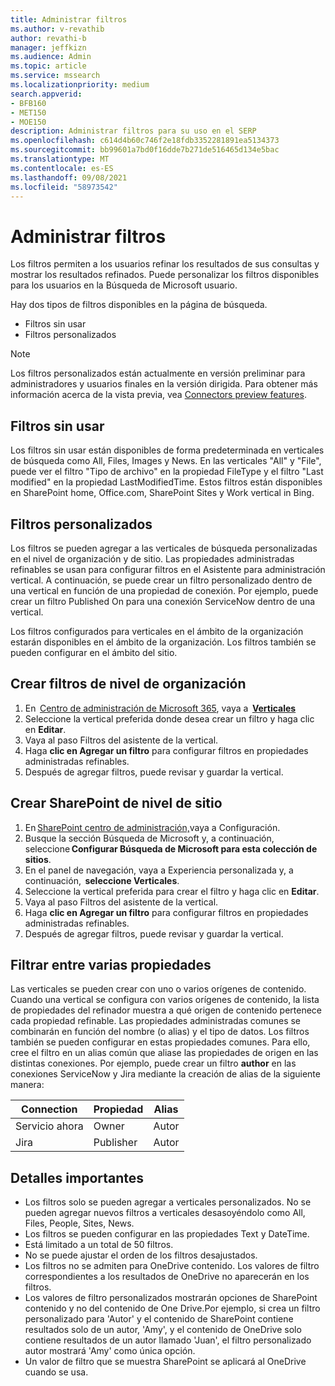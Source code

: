 ```yaml
---
title: Administrar filtros
ms.author: v-revathib
author: revathi-b
manager: jeffkizn
ms.audience: Admin
ms.topic: article
ms.service: mssearch
ms.localizationpriority: medium
search.appverid:
- BFB160
- MET150
- MOE150
description: Administrar filtros para su uso en el SERP
ms.openlocfilehash: c614d4b60c746f2e18fdb3352281891ea5134373
ms.sourcegitcommit: bb99601a7bd0f16dde7b271de516465d134e5bac
ms.translationtype: MT
ms.contentlocale: es-ES
ms.lasthandoff: 09/08/2021
ms.locfileid: "58973542"
---
```

# <a name="manage-filters"></a>Administrar filtros

Los filtros permiten a los usuarios refinar los resultados de sus consultas y mostrar los resultados refinados. Puede personalizar los filtros disponibles para los usuarios en la Búsqueda de Microsoft usuario.

Hay dos tipos de filtros disponibles en la página de búsqueda.

- Filtros sin usar
- Filtros personalizados

> [!NOTE]
> Los filtros personalizados están actualmente en versión preliminar para administradores y usuarios finales en la versión dirigida. Para obtener más información acerca de la vista previa, vea [Connectors preview features](connectors-overview.md#what-are-the-preview-features).

## <a name="out-of-the-box-filters"></a>Filtros sin usar

Los filtros sin usar están disponibles de forma predeterminada en verticales de búsqueda como All, Files, Images y News. En las verticales "All" y "File", puede ver el filtro "Tipo de archivo" en la propiedad FileType y el filtro "Last modified" en la propiedad LastModifiedTime. Estos filtros están disponibles en SharePoint home, Office.com, SharePoint Sites y Work vertical in Bing.

## <a name="custom-filters"></a>Filtros personalizados

Los filtros se pueden agregar a las verticales de búsqueda personalizadas en el nivel de organización y de sitio. Las propiedades administradas refinables se usan para configurar filtros en el Asistente para administración vertical.  A continuación, se puede crear un filtro personalizado dentro de una vertical en función de una propiedad de conexión. Por ejemplo, puede crear un filtro Published On para una conexión ServiceNow dentro de una vertical.

Los filtros configurados para verticales en el ámbito de la organización estarán disponibles en el ámbito de la organización. Los filtros también se pueden configurar en el ámbito del sitio.  

## <a name="create-organization-level-filters"></a>Crear filtros de nivel de organización

1. En  [Centro de administración de Microsoft 365](https://admin.microsoft.com/), vaya a  [**Verticales**](https://admin.microsoft.com/Adminportal/Home#/MicrosoftSearch/verticals)
2. Seleccione la vertical preferida donde desea crear un filtro y haga clic en **Editar**.  
3. Vaya al paso Filtros del asistente de la vertical.
4. Haga **clic en Agregar un filtro** para configurar filtros en propiedades administradas refinables.
5. Después de agregar filtros, puede revisar y guardar la vertical.

## <a name="create-sharepoint-site-level-filters"></a>Crear SharePoint de nivel de sitio

1. En [SharePoint centro de administración,](https://sharepoint.com/)vaya a Configuración.
2. Busque la sección Búsqueda de Microsoft y, a continuación, seleccione **Configurar Búsqueda de Microsoft para esta colección de sitios**.
3. En el panel de navegación, vaya a Experiencia personalizada y, a continuación,  **seleccione Verticales**.
4. Seleccione la vertical preferida para crear el filtro y haga clic en **Editar**.
5. Vaya al paso Filtros del asistente de la vertical.
6. Haga **clic en Agregar un filtro** para configurar filtros en propiedades administradas refinables.
7. Después de agregar filtros, puede revisar y guardar la vertical.

## <a name="filter-across-multiple-properties"></a>Filtrar entre varias propiedades

Las verticales se pueden crear con uno o varios orígenes de contenido. Cuando una vertical se configura con varios orígenes de contenido, la lista de propiedades del refinador muestra a qué origen de contenido pertenece cada propiedad refinable. Las propiedades administradas comunes se combinarán en función del nombre (o alias) y el tipo de datos. Los filtros también se pueden configurar en estas propiedades comunes. Para ello, cree el filtro en un alias común que aliase las propiedades de origen en las distintas conexiones. Por ejemplo, puede crear un filtro **author** en las conexiones ServiceNow y Jira mediante la creación de alias de la siguiente manera:

 | Connection | Propiedad | Alias |
 | --- | --- | --- |
 | Servicio ahora | Owner | Autor |
 | Jira | Publisher | Autor |

## <a name="important-details"></a>Detalles importantes

- Los filtros solo se pueden agregar a verticales personalizados. No se pueden agregar nuevos filtros a verticales desasoyéndolo como All, Files, People, Sites, News.
- Los filtros se pueden configurar en las propiedades Text y DateTime.
- Está limitado a un total de 50 filtros.
- No se puede ajustar el orden de los filtros desajustados.
- Los filtros no se admiten para OneDrive contenido. Los valores de filtro correspondientes a los resultados de OneDrive no aparecerán en los filtros.
- Los valores de filtro personalizados mostrarán opciones de SharePoint contenido y no del contenido de One Drive.Por ejemplo, si crea un filtro personalizado para 'Autor' y el contenido de SharePoint contiene resultados solo de un autor, 'Amy', y el contenido de OneDrive solo contiene resultados de un autor llamado 'Juan', el filtro personalizado autor mostrará 'Amy' como única opción.
- Un valor de filtro que se muestra SharePoint se aplicará al OneDrive cuando se usa.
